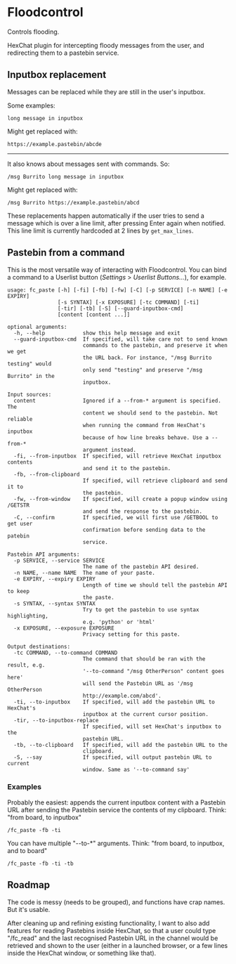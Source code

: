 # Floodcontrol

Controls flooding.

HexChat plugin for intercepting floody messages from the user, and redirecting them to a pastebin service.

## Inputbox replacement
Messages can be replaced while they are still in the user's inputbox.

Some examples:

```
long message in inputbox
```
Might get replaced with:
```
https://example.pastebin/abcde
```
-------
It also knows about messages sent with commands. So:
```
/msg Burrito long message in inputbox
```
Might get replaced with:
```
/msg Burrito https://example.pastebin/abcd
```

These replacements happen automatically if the user tries to send a message which is over a line limit, after pressing Enter again when notified. This line limit is currently hardcoded at 2 lines by ```get_max_lines```.

## Pastebin from a command

This is the most versatile way of interacting with Floodcontrol. You can bind a command to a Userlist button (*Settings* > *Userlist Buttons...*), for example.
```
usage: fc_paste [-h] [-fi] [-fb] [-fw] [-C] [-p SERVICE] [-n NAME] [-e EXPIRY]
                [-s SYNTAX] [-x EXPOSURE] [-tc COMMAND] [-ti]
                [-tir] [-tb] [-S] [--guard-inputbox-cmd]
                [content [content ...]]

optional arguments:
  -h, --help            show this help message and exit
  --guard-inputbox-cmd  If specified, will take care not to send known
                        commands to the pastebin, and preserve it when we get
                        the URL back. For instance, "/msg Burrito testing" would
                        only send "testing" and preserve "/msg Burrito" in the 
                        inputbox.

Input sources:
  content               Ignored if a --from-* argument is specified. The
                        content we should send to the pastebin. Not reliable
                        when running the command from HexChat's inputbox
                        because of how line breaks behave. Use a --from-*
                        argument instead.
  -fi, --from-inputbox  If specified, will retrieve HexChat inputbox contents
                        and send it to the pastebin.
  -fb, --from-clipboard
                        If specified, will retrieve clipboard and send it to
                        the pastebin.
  -fw, --from-window    If specified, will create a popup window using /GETSTR
                        and send the response to the pastebin.
  -C, --confirm         If specified, we will first use /GETBOOL to get user
                        confirmation before sending data to the patebin
                        service.

Pastebin API arguments:
  -p SERVICE, --service SERVICE
                        The name of the pastebin API desired.
  -n NAME, --name NAME  The name of your paste.
  -e EXPIRY, --expiry EXPIRY
                        Length of time we should tell the pastebin API to keep
                        the paste.
  -s SYNTAX, --syntax SYNTAX
                        Try to get the pastebin to use syntax highlighting,
                        e.g. 'python' or 'html'
  -x EXPOSURE, --exposure EXPOSURE
                        Privacy setting for this paste.

Output destinations:
  -tc COMMAND, --to-command COMMAND
                        The command that should be ran with the result, e.g.
                        '--to-command "/msg OtherPerson" content goes here'
                        will send the Pastebin URL as '/msg OtherPerson
                        http://example.com/abcd'.
  -ti, --to-inputbox    If specified, will add the pastebin URL to HexChat's
                        inputbox at the current cursor position.
  -tir, --to-inputbox-replace
                        If specified, will set HexChat's inputbox to the
                        pastebin URL.
  -tb, --to-clipboard   If specified, will add the pastebin URL to the
                        clipboard.
  -S, --say             If specified, will output pastebin URL to current
                        window. Same as '--to-command say'
```
### Examples

Probably the easiest: appends the current inputbox content with a Pastebin URL after sending the Pastebin service the contents of my clipboard.
Think: "from board, to inputbox"
```
/fc_paste -fb -ti
```

You can have multiple "--to-*" arguments. Think: "from board, to inputbox, and to board"
```
/fc_paste -fb -ti -tb
```

## Roadmap

The code is messy (needs to be grouped), and functions have crap names. But it's usable. 

After cleaning up and refining existing functionality, I want to also add features for reading Pastebins inside HexChat, so that a user could type "/fc_read" and the last recognised Pastebin URL in the channel would be retrieved and shown to the user (either in a launched browser, or a few lines inside the HexChat window, or something like that).
